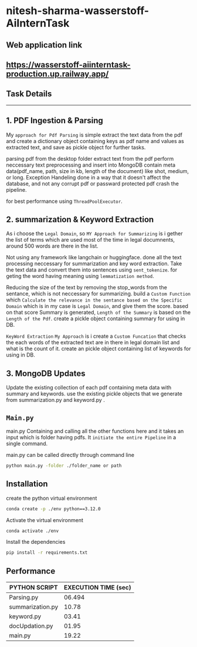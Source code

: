 # nitesh-sharma-wasserstoff-AiInternTask

## Web application link
## https://wasserstoff-aiinterntask-production.up.railway.app/

## Task Details
---
## 1. PDF Ingestion & Parsing
My `approach for Pdf Parsing` is simple extract the text data from the pdf and create a dictionary object containing keys as pdf name and values as extracted text, and save as pickle object for further tasks.

parsing pdf from the desktop folder extract text from the pdf perform neccessary text preprocessing and insert into MongoDB contain meta data(pdf_name, path, size in kb, length of the document) like shot, medium, or long.
Exception Handeling done in a way that it doesn't affect the database, and not any corrupt pdf or passward protected pdf crash the pipeline.

for best performance using `ThreadPoolExecutor`.


## 2. summarization & Keyword Extraction
As i choose the `Legal Domain`, so `MY Approach for Summarizing` is i gether the list of terms which are used most of the time in legal documnents, around 500 words are there in the list.

Not using any framework like langchain or huggingface. done all the text processing neccessary for summarization and key word extraction. Take the text data and convert them into sentences using `sent_tokenize`. for geting the word having meaning using `lemmatization method`.

Reducing the size of the text by removing the stop_words from the sentance, which is not neccessary for summarizing. build a `Custom Function` which `Calculate the relevance in the sentance based on the Specific Domain` which is in my case is `Legal Domain`, and give them the score. based on that score Summary is generated, `Length of the Summary` is based on the `Length of the Pdf`. create a pickle object containing summary for using in DB.

`KeyWord Extraction` `My Approach` is i create a `Custom Funcation` that checks the each words of the extracted text are in there in legal domain list and what is the count of it. create an pickle object containing list of keywords for using in DB.

## 3. MongoDB Updates
Update the existing collection of each pdf containing meta data with summary and keywords. use the existing pickle objects that we generate from summarization.py and keyword.py .

## `Main.py`
main.py Containing and calling all the other functions here and it takes an input which is folder having pdfs. It `initiate the entire Pipeline` in a single command.

main.py can be called directly through command line
```sh
python main.py -folder ./folder_name or path
```
## Installation

create the python virtual environment
```sh
conda create -p ./env python==3.12.0
```
Activate the virtual environment
```sh
conda activate ./env
```

Install the dependencies
```sh
pip install -r requirements.txt
```

## Performance

| PYTHON SCRIPT | EXECUTION TIME (sec)|
| ------ | ------ |
| Parsing.py | 06.494 |
| summarization.py | 10.78 |
|keyword.py |03.41 |
| docUpdation.py | 01.95 |
| main.py | 19.22 |
